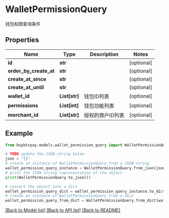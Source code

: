 # WalletPermissionQuery

钱包权限查询条件

## Properties

Name | Type | Description | Notes
------------ | ------------- | ------------- | -------------
**id** | **str** |  | [optional] 
**order_by_create_at** | **str** |  | [optional] 
**create_at_since** | **str** |  | [optional] 
**create_at_until** | **str** |  | [optional] 
**wallet_id** | **List[str]** | 钱包ID列表 | [optional] 
**permissions** | **List[int]** | 钱包功能列表 | [optional] 
**merchant_id** | **List[str]** | 授权的商户ID列表 | [optional] 

## Example

```python
from buybtcpay.models.wallet_permission_query import WalletPermissionQuery

# TODO update the JSON string below
json = "{}"
# create an instance of WalletPermissionQuery from a JSON string
wallet_permission_query_instance = WalletPermissionQuery.from_json(json)
# print the JSON string representation of the object
print(WalletPermissionQuery.to_json())

# convert the object into a dict
wallet_permission_query_dict = wallet_permission_query_instance.to_dict()
# create an instance of WalletPermissionQuery from a dict
wallet_permission_query_from_dict = WalletPermissionQuery.from_dict(wallet_permission_query_dict)
```
[[Back to Model list]](../README.md#documentation-for-models) [[Back to API list]](../README.md#documentation-for-api-endpoints) [[Back to README]](../README.md)


